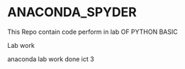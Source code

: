 # ANACONDA_SPYDER
This Repo contain code perform in lab OF PYTHON BASIC

Lab work 

anaconda lab work done ict 3